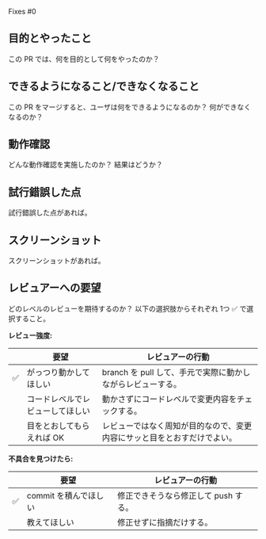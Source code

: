 Fixes #0

## 目的とやったこと

この PR では、何を目的として何をやったのか？

## できるようになること/できなくなること

この PR をマージすると、ユーザは何をできるようになるのか？
何ができなくなるのか？

## 動作確認

どんな動作確認を実施したのか？
結果はどうか？

## 試行錯誤した点

試行錯誤した点があれば。

## スクリーンショット

スクリーンショットがあれば。

## レビュアーへの要望

どのレベルのレビューを期待するのか？
以下の選択肢からそれぞれ 1つ :white_check_mark: で選択すること。

**レビュー強度:**

| | 要望 | レビュアーの行動 |
| --- | --- | --- |
| :white_check_mark: | がっつり動かしてほしい | branch を pull して、手元で実際に動かしながらレビューする。 |
|  | コードレベルでレビューしてほしい | 動かさずにコードレベルで変更内容をチェックする。 |
|  | 目をとおしてもらえれば OK | レビューではなく周知が目的なので、変更内容にサッと目をとおすだけでよい。 |

**不具合を見つけたら:**

| | 要望 | レビュアーの行動 |
| --- | --- | --- |
| :white_check_mark: | commit を積んでほしい | 修正できそうなら修正して push する。 |
|  | 教えてほしい | 修正せずに指摘だけする。 |
